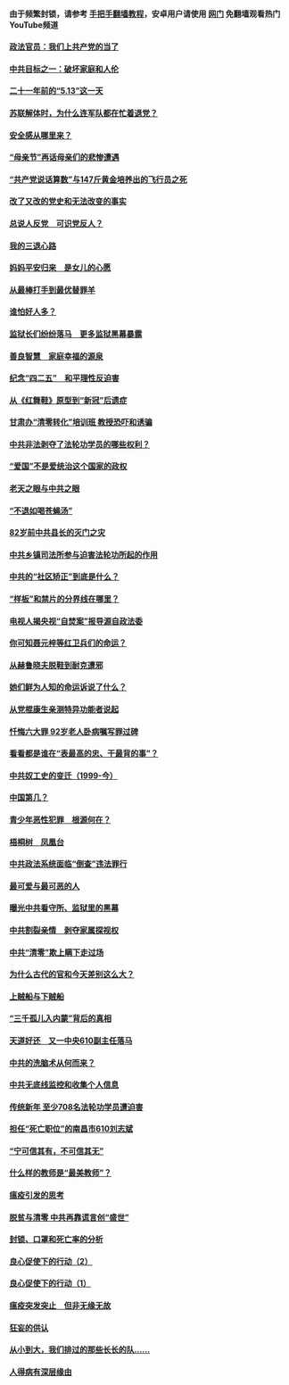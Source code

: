#### 由于频繁封锁，请参考 [手把手翻墙教程](https://github.com/gfw-breaker/guides/wiki/)，安卓用户请使用 [网门](https://github.com/gfw-breaker/nogfw/blob/master/dl.md?t=05211100) 免翻墙观看热门YouTube频道 

#### [政法官员：我们上共产党的当了](../pages/19/425351.md?t=05211100) 

#### [中共目标之一：破坏家庭和人伦](../pages/19/424454.md?t=05211100) 

#### [二十一年前的“5.13”这一天](../pages/19/424814.md?t=05211100) 

#### [苏联解体时，为什么连军队都在忙着退党？](../pages/19/424335.md?t=05211100) 

#### [安全感从哪里来？](../pages/19/424336.md?t=05211100) 

#### [“母亲节”再话母亲们的悲惨遭遇](../pages/19/424234.md?t=05211100) 

#### [“共产党说话算数”与147斤黄金培养出的飞行员之死](../pages/19/424115.md?t=05211100) 

#### [改了又改的党史和无法改变的事实](../pages/19/424037.md?t=05211100) 

#### [总说人反党　可识党反人？](../pages/19/423820.md?t=05211100) 

#### [我的三退心路](../pages/19/423876.md?t=05211100) 

#### [妈妈平安归来　是女儿的心愿](../pages/19/423947.md?t=05211100) 

#### [从最棒打手到最优替罪羊](../pages/19/423819.md?t=05211100) 

#### [谁怕好人多？](../pages/19/423774.md?t=05211100) 

#### [监狱长们纷纷落马　更多监狱黑幕暴露](../pages/19/423787.md?t=05211100) 

#### [善良智慧　家庭幸福的源泉](../pages/19/423632.md?t=05211100) 

#### [纪念“四二五”　和平理性反迫害](../pages/19/423660.md?t=05211100) 

#### [从《红舞鞋》原型到“新冠”后遗症](../pages/19/423509.md?t=05211100) 

#### [甘肃办“清零转化”培训班 教授恐吓和诱骗](../pages/19/423498.md?t=05211100) 

#### [中共非法剥夺了法轮功学员的哪些权利？](../pages/19/423392.md?t=05211100) 

#### [“爱国”不是爱统治这个国家的政权](../pages/19/423029.md?t=05211100) 

#### [老天之眼与中共之眼](../pages/19/423378.md?t=05211100) 

#### [“不退如喝苍蝇汤”](../pages/19/423287.md?t=05211100) 

#### [82岁前中共县长的灭门之灾](../pages/19/423055.md?t=05211100) 

#### [中共乡镇司法所参与迫害法轮功所起的作用](../pages/19/423064.md?t=05211100) 

#### [中共的“社区矫正”到底是什么？](../pages/19/422870.md?t=05211100) 

#### [“样板”和禁片的分界线在哪里？](../pages/19/422704.md?t=05211100) 

#### [电视人揭央视“自焚案”报导源自政法委](../pages/19/422770.md?t=05211100) 

#### [你可知聂元梓等红卫兵们的命运？](../pages/19/422848.md?t=05211100) 

#### [从赫鲁晓夫脱鞋到耐克遭邪](../pages/19/422826.md?t=05211100) 

#### [她们鲜为人知的命运诉说了什么？](../pages/19/422754.md?t=05211100) 

#### [从党棍康生亲测特异功能者说起](../pages/19/422657.md?t=05211100) 

#### [忏悔六大罪 92岁老人卧病嘱写罪过碑](../pages/19/422750.md?t=05211100) 

#### [看看都是谁在“表最高的忠、干最背的事”？](../pages/19/422703.md?t=05211100) 

#### [中共奴工史的变迁（1999-今）](../pages/19/422656.md?t=05211100) 

#### [中国第几？](../pages/19/422496.md?t=05211100) 

#### [青少年恶性犯罪　根源何在？](../pages/19/422449.md?t=05211100) 

#### [梧桐树　凤凰台](../pages/19/422442.md?t=05211100) 

#### [中共政法系统面临“倒查”违法罪行](../pages/19/422497.md?t=05211100) 

#### [最可爱与最可恶的人](../pages/19/422448.md?t=05211100) 

#### [曝光中共看守所、监狱里的黑幕](../pages/19/422390.md?t=05211100) 

#### [中共割裂亲情　剥夺家属探视权](../pages/19/422364.md?t=05211100) 

#### [中共“清零”欺上瞒下走过场](../pages/19/422306.md?t=05211100) 

#### [为什么古代的官和今天差别这么大？](../pages/19/422228.md?t=05211100) 

#### [上贼船与下贼船](../pages/19/422276.md?t=05211100) 

#### [“三千孤儿入内蒙”背后的真相](../pages/19/422229.md?t=05211100) 

#### [天道好还　又一中央610副主任落马](../pages/19/422155.md?t=05211100) 

#### [中共的洗脑术从何而来？](../pages/19/422154.md?t=05211100) 

#### [中共无底线监控和收集个人信息](../pages/19/422039.md?t=05211100) 

#### [传统新年 至少708名法轮功学员遭迫害](../pages/19/421946.md?t=05211100) 

#### [担任“死亡职位”的南昌市610刘志斌](../pages/19/421957.md?t=05211100) 

#### [“宁可信其有，不可信其无”](../pages/19/421691.md?t=05211100) 

#### [什么样的教师是“最美教师”？](../pages/19/421755.md?t=05211100) 

#### [瘟疫引发的思考](../pages/19/421594.md?t=05211100) 

#### [脱贫与清零 中共再靠谎言创“盛世”](../pages/19/421590.md?t=05211100) 

#### [封锁、口罩和死亡率的分析](../pages/19/421495.md?t=05211100) 

#### [良心促使下的行动（2）](../pages/19/421361.md?t=05211100) 

#### [良心促使下的行动（1）](../pages/19/421302.md?t=05211100) 

#### [瘟疫突发突止　但非无缘无故](../pages/19/421281.md?t=05211100) 

#### [狂妄的供认](../pages/19/421199.md?t=05211100) 

#### [从小到大，我们排过的那些长长的队……](../pages/19/421243.md?t=05211100) 

#### [人得病有深层缘由](../pages/19/420864.md?t=05211100) 

